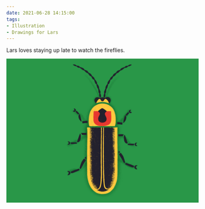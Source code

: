 ```yaml
---
date: 2021-06-28 14:15:00
tags:
- Illustration
- Drawings for Lars
---
```


Lars loves staying up late to watch the fireflies.

![Firefly](firefly.png)
